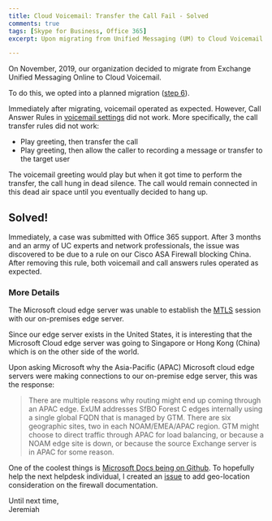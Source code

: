 ```yaml
---
title: Cloud Voicemail: Transfer the Call Fail - Solved
comments: true
tags: [Skype for Business, Office 365]
excerpt: Upon migrating from Unified Messaging (UM) to Cloud Voicemail (CV), the call answer rule to transfer a call randomly broke.  

---
```

On November, 2019, our organization decided to migrate from Exchange Unified Messaging Online to Cloud Voicemail.

To do this, we opted into a planned migration ([step 6](https://docs.microsoft.com/en-us/SkypeForBusiness/plan/exchange-unified-messaging-online-migration-support#voicemail-migration-steps)). 

Immediately after migrating, voicemail operated as expected. However, Call Answer Rules in [voicemail settings](https://support.office.com/en-us/article/check-skype-for-business-voicemail-and-options-2deea7f8-831f-4e85-a0d4-b34da55945a8?ui=en-US&rs=en-US&ad=US) did not work. More specifically, the call transfer rules did not work: 
* Play greeting, then transfer the call
* Play greeting, then allow the caller to recording a message or transfer to the target user 

The voicemail greeting would play but when it got time to perform the transfer, the call hung in dead silence. The call would remain connected in this dead air space until you eventually decided to hang up.

## Solved! 
Immediately, a case was submitted with Office 365 support. After 3 months and an army of UC experts and network professionals, the issue was discovered to be due to a rule on our Cisco ASA Firewall blocking China. After removing this rule, both voicemail and call answers rules operated as expected.

### More Details
The Microsoft cloud edge server was unable to establish the [MTLS](https://docs.microsoft.com/en-us/skypeforbusiness/plan-your-deployment/security/tls-and-mtls) session with our on-premises edge server. 

Since our edge server exists in the United States, it is interesting that the Microsoft Cloud edge server was going to Singapore or Hong Kong (China) which is on the other side of the world. 

Upon asking Microsoft why the Asia-Pacific (APAC) Microsoft cloud edge servers were making connections to our on-premise edge server, this was the response: 

> There are multiple reasons why routing might end up coming through an APAC edge. ExUM addresses SfBO Forest C edges internally using a single global FQDN that is managed by GTM. There are six geographic sites, two in each NOAM/EMEA/APAC region. GTM might choose to direct traffic through APAC for load balancing, or because a NOAM edge site is down, or because the source Exchange server is in APAC for some reason.

One of the coolest things is [Microsoft Docs being on Github](https://docs.microsoft.com/en-us/contribute/). To hopefully help the next helpdesk individual, I created an [issue](https://github.com/MicrosoftDocs/OfficeDocs-SkypeForBusiness/issues/3935#issue-562091834) to add geo-location consideration on the firewall documentation. 

Until next time,  
Jeremiah